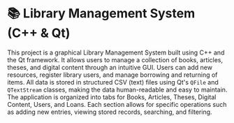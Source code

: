 # 📚 Library Management System (C++ & Qt)

This project is a graphical Library Management System built using C++ and the Qt framework. It allows users to manage a collection of books, articles, theses, and digital content through an intuitive GUI. Users can add new resources, register library users, and manage borrowing and returning of items. All data is stored in structured CSV (text) files using Qt's `QFile` and `QTextStream` classes, making the data human-readable and easy to maintain. The application is organized into tabs for Books, Articles, Theses, Digital Content, Users, and Loans. Each section allows for specific operations such as adding new entries, viewing stored records, searching, and filtering. 

